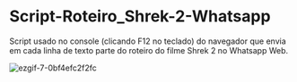# Script-Roteiro_Shrek-2-Whatsapp
Script usado no console (clicando F12 no teclado) do navegador que envia em cada linha de texto parte do roteiro do filme Shrek 2 no Whatsapp Web.

![ezgif-7-0bf4efc2f2fc](https://user-images.githubusercontent.com/73205479/138990860-d4e509f9-65de-4d07-80f7-3c69773f54e4.gif)
